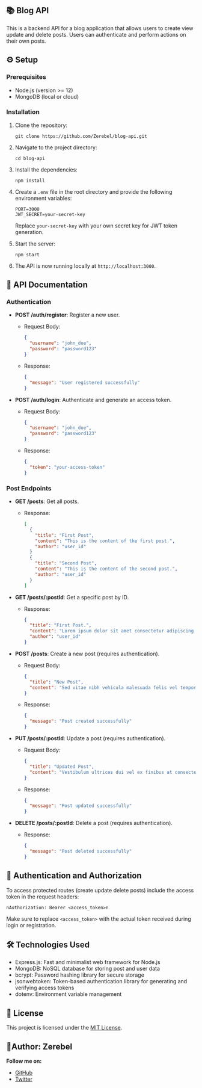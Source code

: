 ## 📚 Blog API

This is a backend API for a blog application that allows users to create view update and delete posts. Users can authenticate and perform actions on their own posts.

## ⚙️ Setup

### Prerequisites

- Node.js (version >= 12)
- MongoDB (local or cloud)

### Installation

1. Clone the repository:

   ```shell
   git clone https://github.com/Zerebel/blog-api.git
   ```

2. Navigate to the project directory:

   ```shell
   cd blog-api
   ```

3. Install the dependencies:

   ```shell
   npm install
   ```

4. Create a `.env` file in the root directory and provide the following environment variables:

   ```plaintext
   PORT=3000
   JWT_SECRET=your-secret-key
   ```

   Replace `your-secret-key` with your own secret key for JWT token generation.

5. Start the server:

   ```shell
   npm start
   ```

6. The API is now running locally at `http://localhost:3000`.

## 📖 API Documentation

### Authentication

- **POST /auth/register**: Register a new user.

  - Request Body:

    ```json
    {
      "username": "john_doe",
      "password": "password123"
    }
    ```

  - Response:

    ```json
    {
      "message": "User registered successfully"
    }
    ```

- **POST /auth/login**: Authenticate and generate an access token.

  - Request Body:

    ```json
    {
      "username": "john_doe",
      "password": "password123"
    }
    ```

  - Response:

    ```json
    {
      "token": "your-access-token"
    }
    ```

### Post Endpoints

- **GET /posts**: Get all posts.

  - Response:

    ```json
    [
      {
        "title": "First Post",
        "content": "This is the content of the first post.",
        "author": "user_id"
      }
      {
        "title": "Second Post",
        "content": "This is the content of the second post.",
        "author": "user_id"
      }
    ]
    ```

- **GET /posts/:postId**: Get a specific post by ID.

  - Response:

    ```json
    {
      "title": "First Post.",
      "content": "Lorem ipsum dolor sit amet consectetur adipiscing elit.",
      "author": "user_id"
    }
    ```

- **POST /posts**: Create a new post (requires authentication).

  - Request Body:

    ```json
    {
      "title": "New Post",
      "content": "Sed vitae nibh vehicula malesuada felis vel tempor ipsum."
    }
    ```

  - Response:

    ```json
    {
      "message": "Post created successfully"
    }
    ```

- **PUT /posts/:postId**: Update a post (requires authentication).

  - Request Body:

    ```json
    {
      "title": "Updated Post",
      "content": "Vestibulum ultrices dui vel ex finibus at consectetur mauris maximus."
    }
    ```

  - Response:

    ```json
    {
      "message": "Post updated successfully"
    }
    ```

- **DELETE /posts/:postId**: Delete a post (requires authentication).

  - Response:

    ```json
    {
      "message": "Post deleted successfully"
    }
    ```

## 🔐 Authentication and Authorization

To access protected routes (create update delete posts) include the access token in the request headers:

`nAuthorization: Bearer <access_token>n`

Make sure to replace `<access_token>` with the actual token received during login or registration.

## 🛠️ Technologies Used

- Express.js: Fast and minimalist web framework for Node.js
- MongoDB: NoSQL database for storing post and user data
- bcrypt: Password hashing library for secure storage
- jsonwebtoken: Token-based authentication library for generating and verifying access tokens
- dotenv: Environment variable management

## 📜 License

This project is licensed under the [MIT License](LICENSE).

## 🔹**Author**: Zerebel

**Follow me on:**

- [GitHub](https://github.com/zerebel)
- [Twitter](https://twitter.com/zerebel_)
